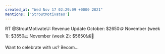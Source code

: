 ```yaml
---
created_at: "Wed Nov 17 02:29:09 +0000 2021"
mentions: ['StroutMotivateU']
---
```


RT @StroutMotivateU: Revenue Update
October: $2650🪙
November (week 1): $3550💵
November (week 2): $5650!💰🚀

Want to celebrate with us?
Becom…